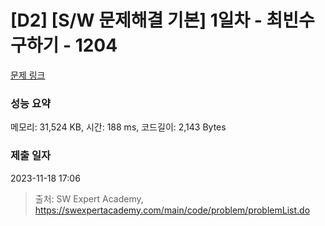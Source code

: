 # [D2] [S/W 문제해결 기본] 1일차 - 최빈수 구하기 - 1204 

[문제 링크](https://swexpertacademy.com/main/code/problem/problemDetail.do?contestProbId=AV13zo1KAAACFAYh) 

### 성능 요약

메모리: 31,524 KB, 시간: 188 ms, 코드길이: 2,143 Bytes

### 제출 일자

2023-11-18 17:06



> 출처: SW Expert Academy, https://swexpertacademy.com/main/code/problem/problemList.do